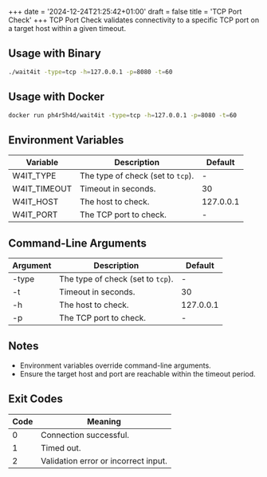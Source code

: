 +++
date = '2024-12-24T21:25:42+01:00'
draft = false
title = 'TCP Port Check'
+++
TCP Port Check validates connectivity to a specific TCP port on a target host within a given timeout.

## Usage with Binary
```bash
./wait4it -type=tcp -h=127.0.0.1 -p=8080 -t=60
```

## Usage with Docker
```bash
docker run ph4r5h4d/wait4it -type=tcp -h=127.0.0.1 -p=8080 -t=60
```

## Environment Variables

| Variable       | Description                           | Default   |
|----------------|---------------------------------------|-----------|
| W4IT_TYPE      | The type of check (set to `tcp`).     | -         |
| W4IT_TIMEOUT   | Timeout in seconds.                  | 30        |
| W4IT_HOST      | The host to check.                   | 127.0.0.1 |
| W4IT_PORT      | The TCP port to check.               | -         |

## Command-Line Arguments

| Argument | Description                           | Default   |
|----------|---------------------------------------|-----------|
| -type    | The type of check (set to `tcp`).     | -         |
| -t       | Timeout in seconds.                  | 30        |
| -h       | The host to check.                   | 127.0.0.1 |
| -p       | The TCP port to check.               | -         |

## Notes
- Environment variables override command-line arguments.
- Ensure the target host and port are reachable within the timeout period.

## Exit Codes
| Code | Meaning                            |
|------|------------------------------------|
| 0    | Connection successful.            |
| 1    | Timed out.                         |
| 2    | Validation error or incorrect input.
